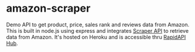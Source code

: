 # amazon-scraper
Demo API to get  product, price, sales rank and reviews data from Amazon.
This is built in node.js using express and integrates [Scraper API](https://www.scraperapi.com) to retrieve data from Amazon. 
It's hosted on Heroku and is accessible thru [RapidAPI Hub](https://rapidapi.com/houssnou/api/njs-amazon-scraper).


